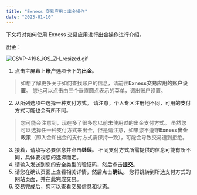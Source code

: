 ```yaml
---
title: "Exness 交易应用：出金操作"
date: "2023-01-10"
---
```


<Ads></Ads> 

下文将对如何使用 Exness 交易应用进行出金操作进行介绍。

出金：

![CSVP-4198_iOS_ZH_resized.gif](https://testingcf.jsdelivr.net/gh/jarlin8/OSS@main/exhelp/CSVP-4198_iOS_ZH_resized.gif)

1. 点击主屏幕上**账户**选项卡下的**出金**。

> 如想了解更多关于如何查找账户的信息，请前往**Exness交易应用的账户设置**。 您也可以点击由三个垂直圆点表示的菜单，调出账户设置。

2. 从所列选项中选择一种支付方式。 请注意，个人专区注册地不同，可用的支付方式可能也会有所不同。

> 您可能会注意到，现在多了很多您以前未使用过的出金支付方式。 虽然您可以选择任一种支付方式来出金，但是请注意，如果您不遵守**Exness出金政策**（即入金和出金的支付方式需保持一致），可能会导致交易遭到拒绝。

3. 接着，请填写必要信息并点击**继续**。 不同支付方式所需提供的信息可能有所不同，具体要视您的选择而定。
4. 请输入发送到您的安全类型的验证码，然后点击**提交**。
5. 请您在确认页面上查看相关详情，然后点击**确认**。 您将跳转到所选支付方式的网站页面，并在此完成交易。
6. 交易完成后，您可以查看交易信息和状态。
